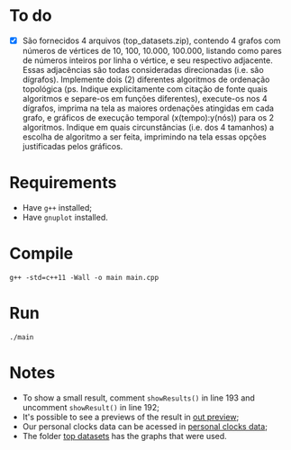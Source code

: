 # To do

- [X] São fornecidos 4 arquivos (top_datasets.zip), contendo 4 grafos com números de vértices de 10, 100, 10.000, 100.000, listando como pares de números inteiros por linha o vértice, e seu respectivo adjacente. Essas adjacências são todas consideradas direcionadas (i.e. são dígrafos). Implemente dois (2) diferentes algoritmos de ordenação topológica (ps. Indique explicitamente com citação de fonte quais algoritmos e separe-os em funções diferentes), execute-os nos 4 dígrafos, imprima na tela as maiores ordenações atingidas em cada grafo, e gráficos de execução temporal (x(tempo):y(nós)) para os 2 algoritmos. Indique em quais circunstâncias (i.e. dos 4 tamanhos) a escolha de algoritmo a ser feita, imprimindo na tela essas opções justificadas pelos gráficos.

# Requirements

- Have ```g++``` installed;
- Have ```gnuplot``` installed.

# Compile

```g++ -std=c++11 -Wall -o main main.cpp```

# Run
```./main```

# Notes

- To show a small result, comment ```showResults()``` in line 193 and uncomment ```showResult()``` in line 192;
- It's possible to see a previews of the result in [out preview](out_preview/);
- Our personal clocks data can be acessed in [personal clocks data](personal_clocks_data/);
- The folder [top datasets](top_datasets/) has the graphs that were used.

